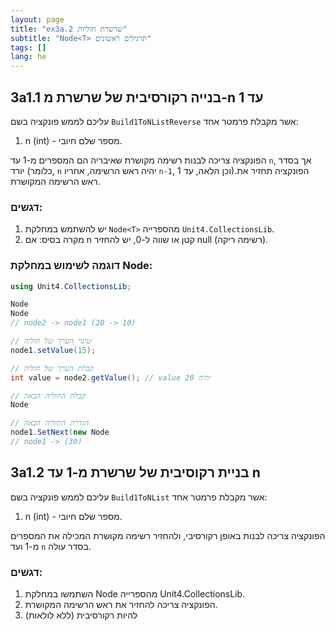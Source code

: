 ```yaml
---
layout: page
title: "ex3a.2 שרשרת חוליות"
subtitle: "Node<T> תרגילים ראשונים"
tags: []
lang: he
---
```






## 3a1.1 בנייה רקורסיבית של שרשרת מ-n עד 1 

<!-- [link](https://stacks.co.il/console/classroom/cE8hnVaSTt/assignment/cE8hnVaSTt-csharp-pFCm2HGk8yuU/csharp-neOnRcUKk8JTV60) -->

עליכם לממש פונקציה בשם `Build1ToNListReverse` אשר מקבלת פרמטר אחד:

1. n (int) - מספר שלם חיובי.

הפונקציה צריכה לבנות רשימה מקושרת שאיבריה הם המספרים מ-1 עד `n`, אך בסדר יורד (כלומר, `n` יהיה ראש הרשימה, אחריו `n-1`, וכן הלאה, עד 1).הפונקציה תחזיר את ראש הרשימה המקושרת.

### דגשים:

1. יש להשתמש במחלקת `Node<T>` מהספרייה `Unit4.CollectionsLib`.
2. מקרה בסיס: אם n קטן או שווה ל-0, יש להחזיר null (רשימה ריקה).

### דוגמה לשימוש במחלקת Node:

```csharp
using Unit4.CollectionsLib;

Node
Node
// node2 -> node1 (20 -> 10)

// שינוי הערך של חוליה
node1.setValue(15);

// קבלת הערך של חוליה
int value = node2.getValue(); // value יהיה 20

// קבלת החוליה הבאה
Node

// הגדרת החוליה הבאה
node1.SetNext(new Node
// node1 -> (30)
```




## 3a1.2 בניית רקוסיבית של שרשרת מ-1 עד n
<!-- [link](https://stacks.co.il/console/classroom/cE8hnVaSTt/assignment/cE8hnVaSTt-csharp-pFCm2HGk8yuU/csharp-8KFSM1V4tSgtEAc) -->

עליכם לממש פונקציה בשם `Build1ToNList` אשר מקבלת פרמטר אחד:

1. n (int) - מספר שלם חיובי.

הפונקציה צריכה לבנות באופן רקורסיבי, ולהחזיר רשימה מקושרת המכילה את המספרים מ-1 ועד `n` בסדר עולה.

### דגשים:

1. השתמשו במחלקת Node מהספרייה Unit4.CollectionsLib.
2. הפונקציה צריכה להחזיר את ראש הרשימה המקושרת.
3. להיות רקורסיבית (ללא לולאות)


